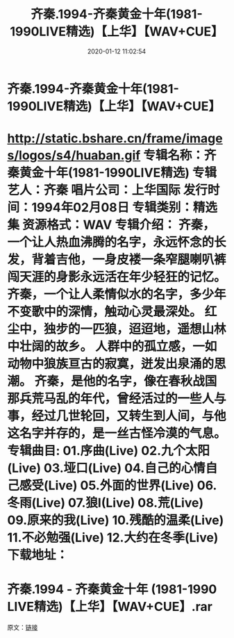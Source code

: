 ﻿---
title: 齐秦.1994-齐秦黄金十年(1981-1990LIVE精选)【上华】【WAV+CUE】
date: 2020-01-12 11:02:54
categories: WAV车载音乐、镜像
tags: 华语中文
---
# 齐秦.1994-齐秦黄金十年(1981-1990LIVE精选)【上华】【WAV+CUE】

http://static.bshare.cn/frame/images/logos/s4/huaban.gif
专辑名称：齐秦黄金十年(1981-1990LIVE精选)
专辑艺人：齐秦
唱片公司：上华国际
发行时间：1994年02月08日
专辑类别：精选集
资源格式：WAV
专辑介绍：
齐秦，一个让人热血沸腾的名字，永远怀念的长发，背着吉他，一身皮褛一条窄腿喇叭裤闯天涯的身影永远活在年少轻狂的记忆。
齐秦，一个让人柔情似水的名字，多少年不变歌中的深情，触动心灵最深处。
红尘中，独步的一匹狼，迢迢地，遥想山林中壮阔的故乡。
人群中的孤立感，一如动物中狼族亘古的寂寞，迸发出泉涌的思潮。
齐秦，是他的名字，像在春秋战国那兵荒马乱的年代，曾经活过的一些人与事，经过几世轮回，又转生到人间，与他这名字并存的，是一丝古怪冷漠的气息。
专辑曲目:
01.序曲(Live)
02.九个太阳(Live)
03.垭口(Live)
04.自己的心情自己感受(Live)
05.外面的世界(Live)
06.冬雨(Live)
07.狼I(Live)
08.荒(Live)
09.原来的我(Live)
10.残酷的温柔(Live)
11.不必勉强(Live)
12.大约在冬季(Live)
下载地址：
==============================
齐秦.1994 - 齐秦黄金十年 (1981-1990
LIVE精选)【上华】【WAV+CUE】.rar
==============================
原文：[链接](https://blog.sina.com.cn/s/blog_1647c7e7601030jh0.html)